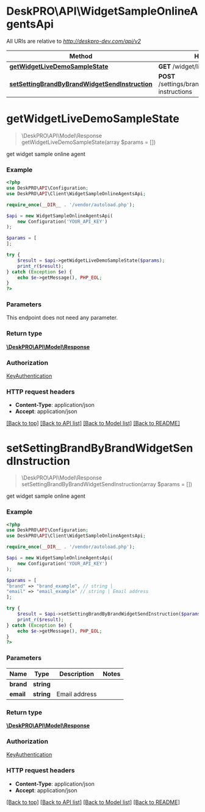 # DeskPRO\API\WidgetSampleOnlineAgentsApi

All URIs are relative to *http://deskpro-dev.com/api/v2*

Method | HTTP request | Description
------------- | ------------- | -------------
[**getWidgetLiveDemoSampleState**](WidgetSampleOnlineAgentsApi.md#getWidgetLiveDemoSampleState) | **GET** /widget/live_demo/sample_state | 
[**setSettingBrandByBrandWidgetSendInstruction**](WidgetSampleOnlineAgentsApi.md#setSettingBrandByBrandWidgetSendInstruction) | **POST** /settings/brands/{brand}/widget/send-instructions | 


# **getWidgetLiveDemoSampleState**
> \DeskPRO\API\Model\Response getWidgetLiveDemoSampleState(array $params = [])



get widget sample online agent

### Example
```php
<?php
use DeskPRO\API\Configuration;
use DeskPRO\API\Client\WidgetSampleOnlineAgentsApi;

require_once(__DIR__ . '/vendor/autoload.php');

$api = new WidgetSampleOnlineAgentsApi(
    new Configuration('YOUR_API_KEY')
);

$params = [
];

try {
    $result = $api->getWidgetLiveDemoSampleState($params);
    print_r($result);
} catch (Exception $e) {
    echo $e->getMessage(), PHP_EOL;
}
?>
```

### Parameters
This endpoint does not need any parameter.

### Return type

[**\DeskPRO\API\Model\Response**](../Model/Response.md)

### Authorization

[KeyAuthentication](../../README.md#KeyAuthentication)

### HTTP request headers

 - **Content-Type**: application/json
 - **Accept**: application/json

[[Back to top]](#) [[Back to API list]](../../README.md#documentation-for-api-endpoints) [[Back to Model list]](../../README.md#documentation-for-models) [[Back to README]](../../README.md)

# **setSettingBrandByBrandWidgetSendInstruction**
> \DeskPRO\API\Model\Response setSettingBrandByBrandWidgetSendInstruction(array $params = [])



get widget sample online agent

### Example
```php
<?php
use DeskPRO\API\Configuration;
use DeskPRO\API\Client\WidgetSampleOnlineAgentsApi;

require_once(__DIR__ . '/vendor/autoload.php');

$api = new WidgetSampleOnlineAgentsApi(
    new Configuration('YOUR_API_KEY')
);

$params = [
"brand" => "brand_example", // string | 
"email" => "email_example" // string | Email address
];

try {
    $result = $api->setSettingBrandByBrandWidgetSendInstruction($params);
    print_r($result);
} catch (Exception $e) {
    echo $e->getMessage(), PHP_EOL;
}
?>
```

### Parameters

Name | Type | Description  | Notes
------------- | ------------- | ------------- | -------------
 **brand** | **string**|  |
 **email** | **string**| Email address |

### Return type

[**\DeskPRO\API\Model\Response**](../Model/Response.md)

### Authorization

[KeyAuthentication](../../README.md#KeyAuthentication)

### HTTP request headers

 - **Content-Type**: application/json
 - **Accept**: application/json

[[Back to top]](#) [[Back to API list]](../../README.md#documentation-for-api-endpoints) [[Back to Model list]](../../README.md#documentation-for-models) [[Back to README]](../../README.md)

